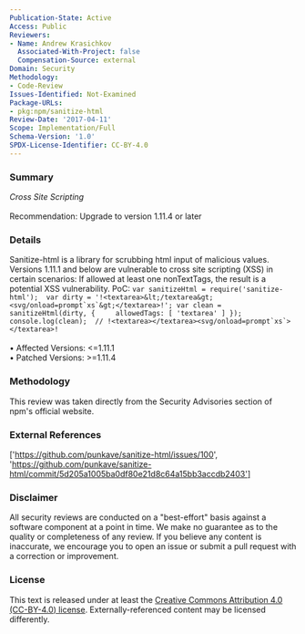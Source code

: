 ```yaml
---
Publication-State: Active
Access: Public
Reviewers:
- Name: Andrew Krasichkov
  Associated-With-Project: false
  Compensation-Source: external
Domain: Security
Methodology:
- Code-Review
Issues-Identified: Not-Examined
Package-URLs:
- pkg:npm/sanitize-html
Review-Date: '2017-04-11'
Scope: Implementation/Full
Schema-Version: '1.0'
SPDX-License-Identifier: CC-BY-4.0
---
```

### Summary
*Cross Site Scripting*<br><br>Recommendation: Upgrade to version 1.11.4 or later
### Details
Sanitize-html is a library for scrubbing html input of malicious values.  Versions 1.11.1 and below are vulnerable to cross site scripting (XSS) in certain scenarios:  If allowed at least one nonTextTags, the result is a potential XSS vulnerability. PoC:  ``` var sanitizeHtml = require('sanitize-html');  var dirty = '!<textarea>&lt;/textarea&gt;<svg/onload=prompt`xs`&gt;</textarea>!'; var clean = sanitizeHtml(dirty, {     allowedTags: [ 'textarea' ] });  console.log(clean);  // !<textarea></textarea><svg/onload=prompt`xs`></textarea>! ```
<br><br>• Affected Versions: <=1.11.1
<br>• Patched Versions: >=1.11.4
### Methodology
This review was taken directly from the Security Advisories section of npm's official website.
### External References
['https://github.com/punkave/sanitize-html/issues/100', 'https://github.com/punkave/sanitize-html/commit/5d205a1005ba0df80e21d8c64a15bb3accdb2403']
### Disclaimer
All security reviews are conducted on a "best-effort" basis against a software component at a point in time. We make no guarantee as to the quality or completeness of any review. If you believe any content is inaccurate, we encourage you to open an issue or submit a pull request with a correction or improvement.
### License
This text is released under at least the [Creative Commons Attribution 4.0 (CC-BY-4.0) license](https://creativecommons.org/licenses/by/4.0/legalcode.txt). Externally-referenced content may be licensed differently.
